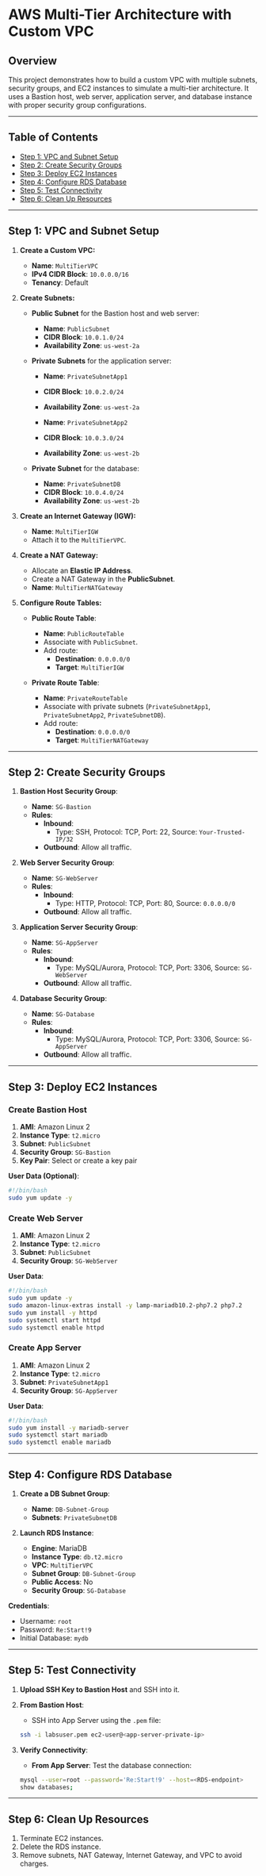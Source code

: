 
# **AWS Multi-Tier Architecture with Custom VPC**

## **Overview**
This project demonstrates how to build a custom VPC with multiple subnets, security groups, and EC2 instances to simulate a multi-tier architecture. It uses a Bastion host, web server, application server, and database instance with proper security group configurations.

---

## **Table of Contents**
- [Step 1: VPC and Subnet Setup](#step-1-vpc-and-subnet-setup)
- [Step 2: Create Security Groups](#step-2-create-security-groups)
- [Step 3: Deploy EC2 Instances](#step-3-deploy-ec2-instances)
- [Step 4: Configure RDS Database](#step-4-configure-rds-database)
- [Step 5: Test Connectivity](#step-5-test-connectivity)
- [Step 6: Clean Up Resources](#step-6-clean-up-resources)

---

## **Step 1: VPC and Subnet Setup**
1. **Create a Custom VPC:**
   - **Name**: `MultiTierVPC`
   - **IPv4 CIDR Block**: `10.0.0.0/16`
   - **Tenancy**: Default

2. **Create Subnets:**
   - **Public Subnet** for the Bastion host and web server:
     - **Name**: `PublicSubnet`
     - **CIDR Block**: `10.0.1.0/24`
     - **Availability Zone**: `us-west-2a`
   
   - **Private Subnets** for the application server:
     - **Name**: `PrivateSubnetApp1`
     - **CIDR Block**: `10.0.2.0/24`
     - **Availability Zone**: `us-west-2a`
   
     - **Name**: `PrivateSubnetApp2`
     - **CIDR Block**: `10.0.3.0/24`
     - **Availability Zone**: `us-west-2b`
   
   - **Private Subnet** for the database:
     - **Name**: `PrivateSubnetDB`
     - **CIDR Block**: `10.0.4.0/24`
     - **Availability Zone**: `us-west-2b`

3. **Create an Internet Gateway (IGW):**
   - **Name**: `MultiTierIGW`
   - Attach it to the `MultiTierVPC`.

4. **Create a NAT Gateway:**
   - Allocate an **Elastic IP Address**.
   - Create a NAT Gateway in the **PublicSubnet**.
   - **Name**: `MultiTierNATGateway`

5. **Configure Route Tables:**
   - **Public Route Table**:
     - **Name**: `PublicRouteTable`
     - Associate with `PublicSubnet`.
     - Add route:
       - **Destination**: `0.0.0.0/0`
       - **Target**: `MultiTierIGW`

   - **Private Route Table**:
     - **Name**: `PrivateRouteTable`
     - Associate with private subnets (`PrivateSubnetApp1`, `PrivateSubnetApp2`, `PrivateSubnetDB`).
     - Add route:
       - **Destination**: `0.0.0.0/0`
       - **Target**: `MultiTierNATGateway`

---

## **Step 2: Create Security Groups**
1. **Bastion Host Security Group**:
   - **Name**: `SG-Bastion`
   - **Rules**:
     - **Inbound**:
       - Type: SSH, Protocol: TCP, Port: 22, Source: `Your-Trusted-IP/32`
     - **Outbound**: Allow all traffic.

2. **Web Server Security Group**:
   - **Name**: `SG-WebServer`
   - **Rules**:
     - **Inbound**:
       - Type: HTTP, Protocol: TCP, Port: 80, Source: `0.0.0.0/0`
     - **Outbound**: Allow all traffic.

3. **Application Server Security Group**:
   - **Name**: `SG-AppServer`
   - **Rules**:
     - **Inbound**:
       - Type: MySQL/Aurora, Protocol: TCP, Port: 3306, Source: `SG-WebServer`
     - **Outbound**: Allow all traffic.

4. **Database Security Group**:
   - **Name**: `SG-Database`
   - **Rules**:
     - **Inbound**:
       - Type: MySQL/Aurora, Protocol: TCP, Port: 3306, Source: `SG-AppServer`
     - **Outbound**: Allow all traffic.

---

## **Step 3: Deploy EC2 Instances**
### **Create Bastion Host**
1. **AMI**: Amazon Linux 2  
2. **Instance Type**: `t2.micro`  
3. **Subnet**: `PublicSubnet`  
4. **Security Group**: `SG-Bastion`  
5. **Key Pair**: Select or create a key pair  

**User Data (Optional)**:
```bash
#!/bin/bash
sudo yum update -y
```

### **Create Web Server**
1. **AMI**: Amazon Linux 2  
2. **Instance Type**: `t2.micro`  
3. **Subnet**: `PublicSubnet`  
4. **Security Group**: `SG-WebServer`  

**User Data**:
```bash
#!/bin/bash
sudo yum update -y
sudo amazon-linux-extras install -y lamp-mariadb10.2-php7.2 php7.2
sudo yum install -y httpd
sudo systemctl start httpd
sudo systemctl enable httpd
```

### **Create App Server**
1. **AMI**: Amazon Linux 2  
2. **Instance Type**: `t2.micro`  
3. **Subnet**: `PrivateSubnetApp1`  
4. **Security Group**: `SG-AppServer`  

**User Data**:
```bash
#!/bin/bash
sudo yum install -y mariadb-server
sudo systemctl start mariadb
sudo systemctl enable mariadb
```

---

## **Step 4: Configure RDS Database**
1. **Create a DB Subnet Group**:
   - **Name**: `DB-Subnet-Group`
   - **Subnets**: `PrivateSubnetDB`

2. **Launch RDS Instance**:
   - **Engine**: MariaDB  
   - **Instance Type**: `db.t2.micro`  
   - **VPC**: `MultiTierVPC`  
   - **Subnet Group**: `DB-Subnet-Group`  
   - **Public Access**: No  
   - **Security Group**: `SG-Database`  

**Credentials**:
- Username: `root`
- Password: `Re:Start!9`
- Initial Database: `mydb`

---

## **Step 5: Test Connectivity**
1. **Upload SSH Key to Bastion Host** and SSH into it.
2. **From Bastion Host**:
   - SSH into App Server using the `.pem` file:
   ```bash
   ssh -i labsuser.pem ec2-user@<app-server-private-ip>
   ```

3. **Verify Connectivity**:
   - **From App Server**: Test the database connection:
   ```bash
   mysql --user=root --password='Re:Start!9' --host=<RDS-endpoint>
   show databases;
   ```

---

## **Step 6: Clean Up Resources**
1. Terminate EC2 instances.
2. Delete the RDS instance.
3. Remove subnets, NAT Gateway, Internet Gateway, and VPC to avoid charges.
